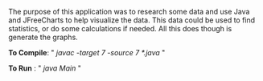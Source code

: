 The purpose of this application was to research some data and use Java and JFreeCharts to help visualize the data. This data could be used
to find statistics, or do some calculations if needed. All this does though is generate the graphs. 

**To Compile**: " *javac -target 7 -source 7 \*.java* "

**To Run** : " *java Main* "
